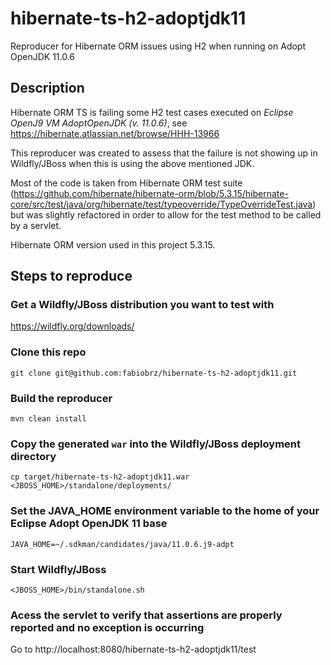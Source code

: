 # hibernate-ts-h2-adoptjdk11
Reproducer for Hibernate ORM issues using H2 when running on Adopt OpenJDK 11.0.6

## Description
Hibernate ORM TS is failing some H2 test cases executed on *Eclipse OpenJ9 VM AdoptOpenJDK (v. 11.0.6)*, see https://hibernate.atlassian.net/browse/HHH-13966

This reproducer was created to assess that the failure is not showing up in Wildfly/JBoss when this is using the above mentioned JDK.

Most of the code is taken from Hibernate ORM test suite (https://github.com/hibernate/hibernate-orm/blob/5.3.15/hibernate-core/src/test/java/org/hibernate/test/typeoverride/TypeOverrideTest.java) but was slightly refactored in order to allow for the test method to be called by a servlet.

Hibernate ORM version used in this project 5.3.15.

## Steps to reproduce

### Get a Wildfly/JBoss distribution you want to test with
https://wildfly.org/downloads/

### Clone this repo
```
git clone git@github.com:fabiobrz/hibernate-ts-h2-adoptjdk11.git
```

### Build the reproducer
```
mvn clean install
```

### Copy the generated `war` into the Wildfly/JBoss deployment directory
```
cp target/hibernate-ts-h2-adoptjdk11.war <JBOSS_HOME>/standalone/deployments/
```

### Set the JAVA_HOME environment variable to the home of your Eclipse Adopt OpenJDK 11 base
```
JAVA_HOME=~/.sdkman/candidates/java/11.0.6.j9-adpt
```

### Start Wildfly/JBoss
```
<JBOSS_HOME>/bin/standalone.sh
```

### Acess the servlet to verify that assertions are properly reported and no exception is occurring
Go to http://localhost:8080/hibernate-ts-h2-adoptjdk11/test
